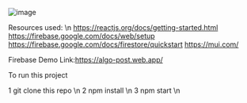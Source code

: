 
![image](https://user-images.githubusercontent.com/51263906/200066315-260b8a9c-465e-4d63-b373-8fcde903b3c1.png)


Resources used: \n
https://reactjs.org/docs/getting-started.html
https://firebase.google.com/docs/web/setup
https://firebase.google.com/docs/firestore/quickstart
https://mui.com/

Firebase Demo Link:https://algo-post.web.app/ 

To run this project

1 git clone this repo \n
2 npm install \n
3 npm start \n
